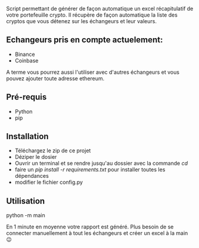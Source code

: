 Script permettant de générer de façon automatique un excel récapitulatif de votre portefeuille crypto.
Il récupère de façon automatique la liste des cryptos que vous détenez sur les échangeurs et leur valeurs.

## Echangeurs pris en compte actuelement:
- Binance
- Coinbase

A terme vous pourrez aussi l'utiliser avec d'autres échangeurs et vous pouvez ajouter toute adresse ethereum.

## Pré-requis
- Python
- pip

## Installation
- Téléchargez le zip de ce projet
- Déziper le dosier
- Ouvrir un terminal et se rendre jusqu'au dossier avec la commande *cd*
- faire un *pip install -r requirements.txt* pour installer toutes les dépendances
- modifier le fichier config.py

## Utilisation
  python -m main
  
En 1 minute en moyenne votre rapport est généré. Plus besoin de se connecter manuellement à tout les échangeurs et créer un excel à la main 😉


